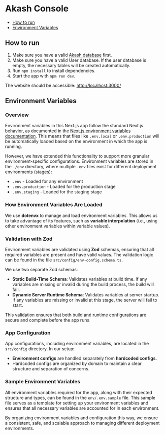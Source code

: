 # Akash Console

- [How to run](#how-to-run)
- [Environment Variables](#environment-variables)

## How to run

1. Make sure you have a valid [Akash database](/README.md#how-to-run) first.
2. Make sure you have a valid User database. If the user database is empty, the necessary tables will be created automatically.
3. Run `npm install` to install dependencies.
4. Start the app with `npm run dev`.

The website should be accessible: [http://localhost:3000/](http://localhost:3000/)

## Environment Variables

### Overview
Environment variables in this Next.js app follow the standard Next.js behavior, as documented in the [Next.js environment variables documentation](https://nextjs.org/docs/basic-features/environment-variables). This means that files like `.env.local` or `.env.production` will be automatically loaded based on the environment in which the app is running.

However, we have extended this functionality to support more granular environment-specific configurations. Environment variables are stored in the `./env` directory, where multiple `.env` files exist for different deployment environments (stages):

- `.env` - Loaded for any environment
- `.env.production` - Loaded for the production stage
- `.env.staging` - Loaded for the staging stage

### How Environment Variables Are Loaded
We use **dotenvx** to manage and load environment variables. This allows us to take advantage of its features, such as **variable interpolation** (i.e., using other environment variables within variable values).

### Validation with Zod
Environment variables are validated using **Zod** schemas, ensuring that all required variables are present and have valid values. The validation logic can be found in the file `src/config/env-config.schema.ts`.

We use two separate Zod schemas:
- **Static Build-Time Schema**: Validates variables at build time. If any variables are missing or invalid during the build process, the build will fail.
- **Dynamic Server Runtime Schema**: Validates variables at server startup. If any variables are missing or invalid at this stage, the server will fail to start.

This validation ensures that both build and runtime configurations are secure and complete before the app runs.

### App Configuration
App configurations, including environment variables, are located in the `src/config` directory. In our setup:
- **Environment configs** are handled separately from **hardcoded configs**.
- Hardcoded configs are organized by domain to maintain a clear structure and separation of concerns.

### Sample Environment Variables
All environment variables required for the app, along with their expected structure and types, can be found in the `env/.env.sample` file. This sample file serves as a template for setting up your environment variables and ensures that all necessary variables are accounted for in each environment.

By organizing environment variables and configuration this way, we ensure a consistent, safe, and scalable approach to managing different deployment environments.